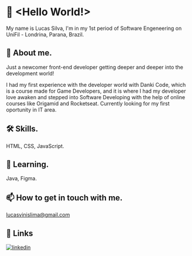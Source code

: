 # 👋 <Hello World!> 

 My name is Lucas Silva, I'm in my 1st period of Software Engeneering on UniFil - Londrina, Parana, Brazil.
 
 ## 🚀 About me.
  Just a newcomer front-end developer getting deeper and deeper into the development world!
  
  I had my first experience with the developer world with Danki Code, which is a course made for Game Developers, and it is where I had my developer love awaken and stepped into Software Developing with the help of online courses like Origamid and Rocketseat.
  Currently looking for my first oportunity in IT area.
 
 ## 🛠 Skills.
 HTML, CSS, JavaScript.
 
 ## 🧠 Learning.
Java, Figma.
 
 ## 📫 How to get in touch with me.
 lucasvinislima@gmail.com
 
 ## 🔗 Links
[![linkedin](https://img.shields.io/badge/linkedin-0A66C2?style=for-the-badge&logo=linkedin&logoColor=white)](https://www.linkedin.com/in/lucas-vinicius-silva-lima-642305223/)

  
  


